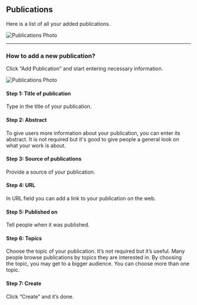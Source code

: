 ## Publications

Here is a list of all your added publications.

![Publications Photo](/images/pub1-new.svg)

---

### How to add a new publication?

Click “Add Publication” and start entering necessary information.

![Publications Photo](/images/pub2-new.svg)

#### **Step 1: Title of publication**

Type in the title of your publication.

#### **Step 2: Abstract**

To give users more information about your publication, you can enter its abstract. It is not required but it's good to give people a general look on what your work is about.

#### **Step 3: Source of publications**

Provide a source of your publication.

#### **Step 4: URL**

In URL field you can add a link to your publication on the web.

#### **Step 5: Published on**

Tell people when it was published.

#### **Step 6: Topics**

Choose the topic of your publication. It’s not required but it’s useful. Many people browse publications by topics they are interested in. By choosing the topic, you may get to a bigger audience. You can choose more than one topic.

#### **Step 7: Create**

Click “Create” and it’s done.
